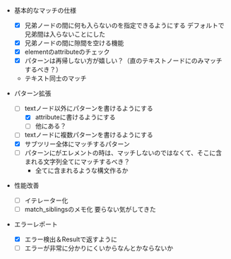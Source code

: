 * 基本的なマッチの仕様
    * [x] 兄弟ノードの間に何も入らないのを指定できるようにする
        デフォルトで兄弟間は入らないことにした
    * [x] 兄弟ノードの間に隙間を空ける機能
    * [x] elementのattributeのチェック
    * [x] パターンは再帰しない方が嬉しい？（直のテキストノードにのみマッチするべき？）
    * テキスト同士のマッチ

* パターン拡張
    * [ ] textノード以外にパターンを書けるようにする
        * [x] attributeに書けるようにする
        * [ ] 他にある？
    * [ ] textノードに複数パターンを書けるようにする
    * [x] サブツリー全体にマッチするパターン
    * [ ] パターンにがエレメントの時は、マッチしないのではなくて、そこに含まれる文字列全てにマッチするべき？
        * 全てに含まれるような構文作るか

* 性能改善
    * [ ] イテレーター化
    * [ ] match_siblingsのメモ化
        要らない気がしてきた

* エラーレポート
    * [x] エラー検出＆Resultで返すように
    * [ ] エラーが非常に分かりにくいからなんとかならないか

